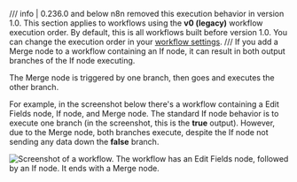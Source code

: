/// info | 0.236.0 and below
n8n removed this execution behavior in version 1.0. This section applies to workflows using the **v0 (legacy)** workflow execution order. By default, this is all workflows built before version 1.0. You can change the execution order in your [workflow settings](/workflows/settings/).
///
If you add a Merge node to a workflow containing an If node, it can result in both output branches of the If node executing.

The Merge node is triggered by one branch, then goes and executes the other branch.

For example, in the screenshot below there's a workflow containing a Edit Fields node, If node, and Merge node. The standard If node behavior is to execute one branch (in the screenshot, this is the **true** output). However, due to the Merge node, both branches execute, despite the If node not sending any data down the **false** branch.

![Screenshot of a workflow. The workflow has an Edit Fields node, followed by an If node. It ends with a Merge node.](/_images/integrations/builtin/core-nodes/merge/if-merge-node.png)

<!-- TODO: remove once v1 is mature -->
